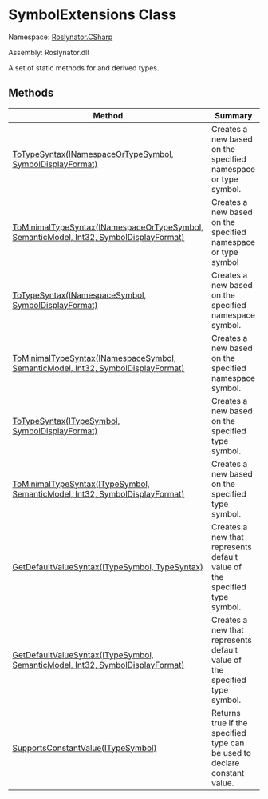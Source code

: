 # SymbolExtensions Class

Namespace: [Roslynator.CSharp](../README.md)

Assembly: Roslynator\.dll


A set of static methods for  and derived types\.

## Methods

| Method| Summary|
| --- | --- |
| [ToTypeSyntax(INamespaceOrTypeSymbol, SymbolDisplayFormat)](ToTypeSyntax/README.md) | Creates a new  based on the specified namespace or type symbol\. |
| [ToMinimalTypeSyntax(INamespaceOrTypeSymbol, SemanticModel, Int32, SymbolDisplayFormat)](ToMinimalTypeSyntax/README.md) | Creates a new  based on the specified namespace or type symbol |
| [ToTypeSyntax(INamespaceSymbol, SymbolDisplayFormat)](ToTypeSyntax/README.md) | Creates a new  based on the specified namespace symbol\. |
| [ToMinimalTypeSyntax(INamespaceSymbol, SemanticModel, Int32, SymbolDisplayFormat)](ToMinimalTypeSyntax/README.md) | Creates a new  based on the specified namespace symbol\. |
| [ToTypeSyntax(ITypeSymbol, SymbolDisplayFormat)](ToTypeSyntax/README.md) | Creates a new  based on the specified type symbol\. |
| [ToMinimalTypeSyntax(ITypeSymbol, SemanticModel, Int32, SymbolDisplayFormat)](ToMinimalTypeSyntax/README.md) | Creates a new  based on the specified type symbol\. |
| [GetDefaultValueSyntax(ITypeSymbol, TypeSyntax)](GetDefaultValueSyntax/README.md) | Creates a new  that represents default value of the specified type symbol\. |
| [GetDefaultValueSyntax(ITypeSymbol, SemanticModel, Int32, SymbolDisplayFormat)](GetDefaultValueSyntax/README.md) | Creates a new  that represents default value of the specified type symbol\. |
| [SupportsConstantValue(ITypeSymbol)](SupportsConstantValue/README.md) | Returns true if the specified type can be used to declare constant value\. |

